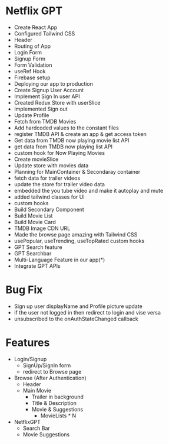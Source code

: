 # Netflix GPT
- Create React App
- Configured Tailwind CSS
- Header
- Routing of App
- Login Form
- Signup Form
- Form Validation
- useRef Hook
- Firebase setup
- Deploying our app to production
- Create Signup User Account
- Implement Sign In user API
- Created Redux Store with userSlice
- Implemented Sign out
- Update Profile
- Fetch from TMDB Movies
- Add hardcoded values to the constant files
- register TMDB API & create an app & get access token
- Get data from TMDB now playing movie list API
- get data from TMDB now playing list API
- custom hook for Now Playing Movies
- Create movieSlice
- Update store with movies data
- Planning for MainContainer & Secondaray container
- fetch data for trailer videos
- update the store for trailer video data
- embedded the you tube video and make it autoplay and mute
- added tailwind classes for UI
- custom hooks
- Build Secondary Component
- Build Movie List
- Build Movie Card
- TMDB Image CDN URL
- Made the browse page amazing with Tailwind CSS
- usePopular, useTrending, useTopRated custom hooks
- GPT Search feature
- GPT Searchbar
- Multi-Language Feature in our app(*)
- Integrate GPT APIs

# Bug Fix
  - Sign up user displayName and Profile picture update
  - if the user not logged in then redirect to login and vise versa
  - unsubscribed to the onAuthStateChanged callback


# Features
- Login/Signup
    - SignUp/SignIn form
    - redirect to Browse page
- Browse (After Authentication)
    - Header
    - Main Movie
        - Trailer in background
        - Title & Description
        - Movie & Suggestions
            - MovieLists * N
- NetflixGPT
    - Search Bar
    - Movie Suggestions


